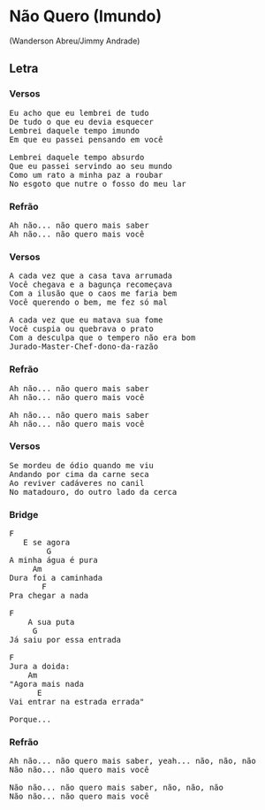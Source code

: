 # Não Quero (Imundo)
(Wanderson Abreu/Jimmy Andrade)

## Letra
### Versos
<pre>
Eu acho que eu lembrei de tudo
De tudo o que eu devia esquecer
Lembrei daquele tempo imundo
Em que eu passei pensando em você

Lembrei daquele tempo absurdo
Que eu passei servindo ao seu mundo
Como um rato a minha paz a roubar
No esgoto que nutre o fosso do meu lar
</pre>
### Refrão
<pre>
Ah não... não quero mais saber
Ah não... não quero mais você
</pre>
### Versos
<pre>
A cada vez que a casa tava arrumada
Você chegava e a bagunça recomeçava
Com a ilusão que o caos me faria bem
Você querendo o bem, me fez só mal

A cada vez que eu matava sua fome
Você cuspia ou quebrava o prato
Com a desculpa que o tempero não era bom
Jurado-Master-Chef-dono-da-razão
</pre>
### Refrão
<pre>
Ah não... não quero mais saber
Ah não... não quero mais você

Ah não... não quero mais saber
Ah não... não quero mais você
</pre>
### Versos
<pre>
Se mordeu de ódio quando me viu
Andando por cima da carne seca
Ao reviver cadáveres no canil
No matadouro, do outro lado da cerca
</pre>
### Bridge
<pre>
F
   E se agora
        G
A minha água é pura
     Am
Dura foi a caminhada
       F
Pra chegar a nada

F
    A sua puta
     G
Já saiu por essa entrada

F
Jura a doida:
    Am
"Agora mais nada
      E
Vai entrar na estrada errada"

Porque...
</pre>
### Refrão
<pre>
Ah não... não quero mais saber, yeah... não, não, não
Não não... não quero mais você

Não não... não quero mais saber, não, não, não
Não não... não quero mais você
</pre>
